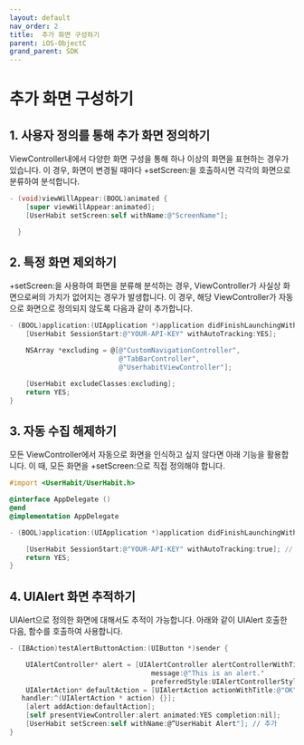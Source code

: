 ```yaml
---
layout: default
nav_order: 2
title:  추가 화면 구성하기
parent: iOS-ObjectC
grand_parent: SDK
---
```


# 추가 화면 구성하기

## **1. 사용자 정의를 통해 추가 화면 정의하기**

ViewController내에서 다양한 화면 구성을 통해 하나 이상의 화면을 표현하는 경우가 있습니다. 이 경우, 화면이 변경될 때마다 +setScreen:을 호출하시면 각각의 화면으로 분류하여 분석합니다.

```objectivec
- (void)viewWillAppear:(BOOL)animated {
    [super viewWillAppear:animated];
    [UserHabit setScreen:self withName:@"ScreenName"];

  }
```

## **2. 특정 화면 제외하기**

+setScreen:을 사용하여 화면을 분류해 분석하는 경우, ViewController가 사실상 화면으로써의 가치가 없어지는 경우가 발생합니다. 이 경우, 해당 ViewController가 자동으로 화면으로 정의되지 않도록 다음과 같이 추가합니다.

```objectivec
- (BOOL)application:(UIApplication *)application didFinishLaunchingWithOptions:(NSDictionary *)launchOptions {
    [UserHabit SessionStart:@"YOUR-API-KEY" withAutoTracking:YES];

    NSArray *excluding = @[@"CustomNavigationController",
                           @"TabBarController",
                           @"UserhabitViewController"];

    [UserHabit excludeClasses:excluding];
    return YES;
}
```

## 3. 자동 수집 해제하기

모든 ViewController에서 자동으로 화면을 인식하고 싶지 않다면 아래 기능을 활용합니다. 이 때, 모든 화면을 +setScreen:으로 직접 정의해야 합니다.

```objectivec
#import <UserHabit/UserHabit.h>

@interface AppDelegate ()
@end
@implementation AppDelegate

- (BOOL)application:(UIApplication *)application didFinishLaunchingWithOptions:(NSDictionary *)launchOptions {

    [UserHabit SessionStart:@"YOUR-API-KEY" withAutoTracking:true]; // 추가
    return YES;
}
```

## 4. UIAlert 화면 추적하기

UIAlert으로 정의한 화면에 대해서도 추적이 가능합니다. 아래와 같이 UIAlert 호출한 다음, 함수를 호출하여 사용합니다.

```objectivec
- (IBAction)testAlertButtonAction:(UIButton *)sender {

    UIAlertController* alert = [UIAlertController alertControllerWithTitle:@"My Alert"
                                   message:@"This is an alert."
                                   preferredStyle:UIAlertControllerStyleAlert];
    UIAlertAction* defaultAction = [UIAlertAction actionWithTitle:@"OK" style:UIAlertActionStyleDefault
   handler:^(UIAlertAction * action) {}];
    [alert addAction:defaultAction];
    [self presentViewController:alert animated:YES completion:nil];
    [UserHabit setScreen:self withName:@“UserHabit Alert"]; // 추가
}
```